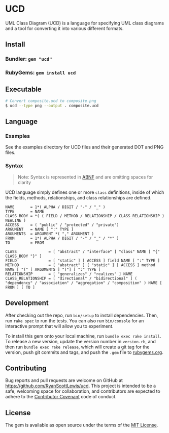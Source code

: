 # UCD

UML Class Diagram (UCD) is a language for specifying UML class diagrams and a tool for converting it into various
different formats.

## Install

### Bundler: `gem "ucd"`

### RubyGems: `gem install ucd`

## Executable

```sh
# Convert composite.ucd to composite.png
$ ucd --type png --output . composite.ucd
```

## Language

### Examples

See the examples directory for UCD files and their generated DOT and PNG files.

### Syntax

> Note: Syntax is represented in [ABNF](https://tools.ietf.org/html/rfc5234) and are omitting spaces for clarity

UCD language simply defines one or more `class` definitions, inside of which the fields, methods, relationships, and
class relationships are defined.

```abnf
NAME       = 1*( ALPHA / DIGIT / "-" / "_" )
TYPE       = NAME
CLASS_BODY = *( ( FIELD / METHOD / RELATIONSHIP / CLASS_RELATIONSHIP ) NEWLINE )
ACCESS     = ( "public" / "protected" / "private")
ARGUMENT   = NAME [ ":" TYPE ]
ARGUMENTS  = ARGUMENT *( "," ARGUMENT )
FROM       = 1*( ALPHA / DIGIT / "-" / "_" / "*" )
TO         = FROM

CLASS              = [ "abstract" / "interface" ] "class" NAME [ "{" CLASS_BODY "}" ]
FIELD              = [ "static" ] [ ACCESS ] field NAME [ ":" TYPE ]
METHOD             = [ "abstract" ] [ "static" ] [ ACCESS ] method NAME [ "(" [ ARGUMENTS ] ")"] [ ":" TYPE ]
RELATIONSHIP       = [ "generalizes" / "realizes" ] NAME
CLASS_RELATIONSHIP = [ "directional" / "bidirectional" ] ( "dependency" / "association" / "aggregation" / "composition" ) NAME [ FROM ] [ TO ]
```

## Development

After checking out the repo, run `bin/setup` to install dependencies. Then, run `rake spec` to run the tests. You can also run `bin/console` for an interactive prompt that will allow you to experiment.

To install this gem onto your local machine, run `bundle exec rake install`. To release a new version, update the version number in `version.rb`, and then run `bundle exec rake release`, which will create a git tag for the version, push git commits and tags, and push the `.gem` file to [rubygems.org](https://rubygems.org).

## Contributing

Bug reports and pull requests are welcome on GitHub at https://github.com/RyanScottLewis/ucd. This project is intended to be a safe, welcoming space for collaboration, and contributors are expected to adhere to the [Contributor Covenant](http://contributor-covenant.org) code of conduct.

## License

The gem is available as open source under the terms of the [MIT License](http://opensource.org/licenses/MIT).
